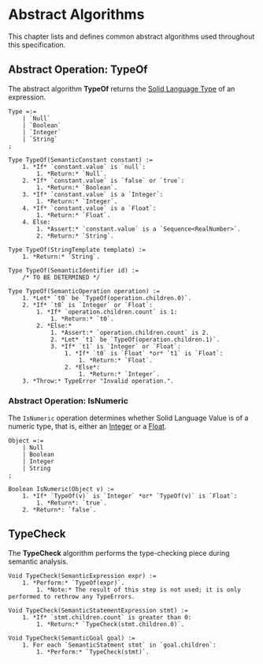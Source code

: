 # Abstract Algorithms
This chapter lists and defines common abstract algorithms used throughout this specification.



## Abstract Operation: TypeOf
The abstract algorithm **TypeOf** returns the [Solid Language Type](./data-types.md#solid-language-types)
of an expression.
```
Type =:=
	| `Null`
	| `Boolean`
	| `Integer`
	| `String`
;

Type TypeOf(SemanticConstant constant) :=
	1. *If* `constant.value` is `null`:
		1. *Return:* `Null`.
	2. *If* `constant.value` is `false` or `true`:
		1. *Return:* `Boolean`.
	3. *If* `constant.value` is a `Integer`:
		1. *Return:* `Integer`.
	4. *If* `constant.value` is a `Float`:
		1. *Return:* `Float`.
	4. Else:
		1. *Assert:* `constant.value` is a `Sequence<RealNumber>`.
		2. *Return:* `String`.

Type TypeOf(StringTemplate template) :=
	1. *Return:* `String`.

Type TypeOf(SemanticIdentifier id) :=
	/* TO BE DETERMINED */

Type TypeOf(SemanticOperation operation) :=
	1. *Let* `t0` be `TypeOf(operation.children.0)`.
	2. *If* `t0` is `Integer` or `Float`:
		1. *If* `operation.children.count` is 1:
			1. *Return:* `t0`.
		2. *Else:*
			1. *Assert:* `operation.children.count` is 2.
			2. *Let* `t1` be `TypeOf(operation.children.1)`.
			3. *If* `t1` is `Integer` or `Float`:
				1. *If* `t0` is `Float` *or* `t1` is `Float`:
					1. *Return:* `Float`.
				2. *Else*:
					1. *Return:* `Integer`.
	3. *Throw:* TypeError "Invalid operation.".
```



### Abstract Operation: IsNumeric
The `IsNumeric` operation determines whether Solid Language Value is of a numeric type,
that is, either an [Integer](./data-types.md#integer) or a [Float](./data-types.md#float).
```
Object =:=
	| Null
	| Boolean
	| Integer
	| String
;

Boolean IsNumeric(Object v) :=
	1. *If* `TypeOf(v)` is `Integer` *or* `TypeOf(v)` is `Float`:
		1. *Return*: `true`.
	2. *Return*: `false`.
```



## TypeCheck
The **TypeCheck** algorithm performs the type-checking piece during semantic analysis.
```
Void TypeCheck(SemanticExpression expr) :=
	1. *Perform:* `TypeOf(expr)`.
		1. *Note:* The result of this step is not used; it is only performed to rethrow any TypeErrors.

Void TypeCheck(SemanticStatementExpression stmt) :=
	1. *If* `stmt.children.count` is greater than 0:
		1. *Return:* `TypeCheck(stmt.children.0)`.

Void TypeCheck(SemanticGoal goal) :=
	1. For each `SemanticStatment stmt` in `goal.children`:
		1. *Perform:* `TypeCheck(stmt)`.
```
